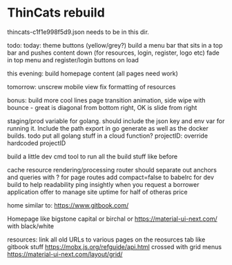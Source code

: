 # ThinCats rebuild
thincats-c1f1e998f5d9.json needs to be in this dir.



todo:
today:
theme buttons (yellow/grey?)
build a menu bar that sits in a top bar and pushes content down (for resources, login, register, logo etc) fade in top menu and register/login buttons on load

this evening:
build homepage content (all pages need work)

tomorrow:
unscrew mobile view
fix formatting of resources

bonus:
build more cool lines
page transition animation, side wipe with bounce - great is diagonal from bottom right, OK is slide from right

staging/prod variable for golang. should include the json key and env var for running it. Include the path export in go generate as well as the docker builds.
todo put all golang stuff in a cloud function?
projectID: override hardcoded projectID

build a little dev cmd tool to run all the build stuff like before

cache resource rendering/processing
router should separate out anchors and queries with ? for page routes
add compact=false to babelrc for dev build to help readability
ping insightly when you request a borrower application
offer to manage site uptime for half of otheras price

home similar to:
https://www.gitbook.com/

Homepage like bigstone capital or birchal 
or 
https://material-ui-next.com/
with black/white

resources:
link all old URLs to various pages on the reosurces tab
like gitbook stuff
https://mobx.js.org/refguide/api.html
crossed with grid menus
https://material-ui-next.com/layout/grid/


